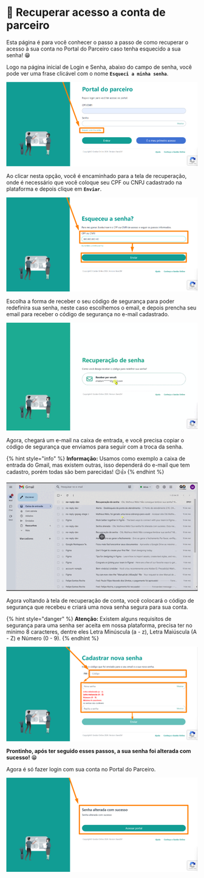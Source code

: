 # 🔐 Recuperar acesso a conta de parceiro

Esta página é para você conhecer o passo a passo de como recuperar o acesso à sua conta no Portal do Parceiro caso tenha esquecido a sua senha! 😁

Logo na página inicial de Login e Senha, abaixo do campo de senha, você pode ver uma frase clicável com o nome **`Esqueci a minha senha`**.

![](/portal/assets/recupera_acesso_btn_esqueci_senha.png)

Ao clicar nesta opção, você é encaminhado para a tela de recuperação, onde é necessário que você coloque seu CPF ou CNPJ cadastrado na plataforma e depois clique em **`Enviar`**.

![](/portal/assets/recupera_acesso__cpf_btn_enviar.png)

Escolha a forma de receber o seu código de segurança para poder redefinira sua senha, neste caso escolhemos o email, e depois prencha seu email para receber o código de segurança no e-mail cadastrado.

![](/portal/assets/recupera_acesso__cpf_btn_enviar_preencher_email.gif)

Agora, chegará um e-mail na caixa de entrada, e você precisa copiar o código de segurança que enviamos para seguir com a troca da senha.

{% hint style="info" %}
**Informação:** Usamos como exemplo a caixa de entrada do Gmail, mas existem outras, isso dependerá do e-mail que tem cadastro, porém todas são bem parecidas! 😉👍
{% endhint %}

![](/erp-v2/assets/tela_login_cod_email.gif)

Agora voltando à tela de recuperação de conta, você colocará o código de segurança que recebeu e criará uma nova senha segura para sua conta.

{% hint style="danger" %}
**Atenção:** Existem alguns requisitos de segurança para uma senha ser aceita em nossa plataforma, precisa ter no mínimo 8 caracteres, dentre eles Letra Minúscula (a - z), Letra Maiúscula (A - Z) e Número (0 - 9).
{% endhint %}

![](/portal/assets/recupera_acesso_cadastrar_nova_senha.png)

**Prontinho, após ter seguido esses passos, a sua senha foi alterada com sucesso!** 😁

Agora é só fazer login com sua conta no Portal do Parceiro.

![](/portal/assets/recupera_acesso_cadastrar_senha_alterada.png)